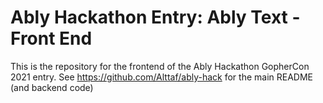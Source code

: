 # Ably Hackathon Entry: Ably Text - Front End

This is the repository for the frontend of the Ably Hackathon GopherCon 2021 entry. See <https://github.com/Alttaf/ably-hack> for the main README (and backend code)
